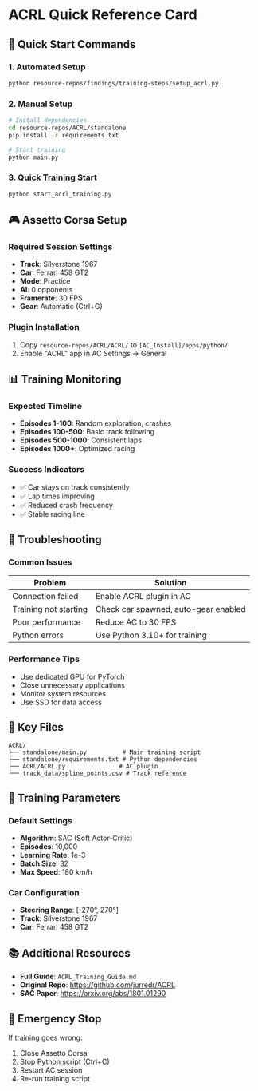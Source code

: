 # ACRL Quick Reference Card

## 🚀 Quick Start Commands

### 1. Automated Setup
```bash
python resource-repos/findings/training-steps/setup_acrl.py
```

### 2. Manual Setup
```bash
# Install dependencies
cd resource-repos/ACRL/standalone
pip install -r requirements.txt

# Start training
python main.py
```

### 3. Quick Training Start
```bash
python start_acrl_training.py
```

## 🎮 Assetto Corsa Setup

### Required Session Settings
- **Track**: Silverstone 1967
- **Car**: Ferrari 458 GT2
- **Mode**: Practice
- **AI**: 0 opponents
- **Framerate**: 30 FPS
- **Gear**: Automatic (Ctrl+G)

### Plugin Installation
1. Copy `resource-repos/ACRL/ACRL/` to `[AC_Install]/apps/python/`
2. Enable "ACRL" app in AC Settings → General

## 📊 Training Monitoring

### Expected Timeline
- **Episodes 1-100**: Random exploration, crashes
- **Episodes 100-500**: Basic track following
- **Episodes 500-1000**: Consistent laps
- **Episodes 1000+**: Optimized racing

### Success Indicators
- ✅ Car stays on track consistently
- ✅ Lap times improving
- ✅ Reduced crash frequency
- ✅ Stable racing line

## 🔧 Troubleshooting

### Common Issues
| Problem | Solution |
|---------|----------|
| Connection failed | Enable ACRL plugin in AC |
| Training not starting | Check car spawned, auto-gear enabled |
| Poor performance | Reduce AC to 30 FPS |
| Python errors | Use Python 3.10+ for training |

### Performance Tips
- Use dedicated GPU for PyTorch
- Close unnecessary applications
- Monitor system resources
- Use SSD for data access

## 📁 Key Files

```
ACRL/
├── standalone/main.py          # Main training script
├── standalone/requirements.txt # Python dependencies
├── ACRL/ACRL.py               # AC plugin
└── track_data/spline_points.csv # Track reference
```

## 🎯 Training Parameters

### Default Settings
- **Algorithm**: SAC (Soft Actor-Critic)
- **Episodes**: 10,000
- **Learning Rate**: 1e-3
- **Batch Size**: 32
- **Max Speed**: 180 km/h

### Car Configuration
- **Steering Range**: [-270°, 270°]
- **Track**: Silverstone 1967
- **Car**: Ferrari 458 GT2

## 📚 Additional Resources

- **Full Guide**: `ACRL_Training_Guide.md`
- **Original Repo**: https://github.com/jurredr/ACRL
- **SAC Paper**: https://arxiv.org/abs/1801.01290

## 🚨 Emergency Stop

If training goes wrong:
1. Close Assetto Corsa
2. Stop Python script (Ctrl+C)
3. Restart AC session
4. Re-run training script 